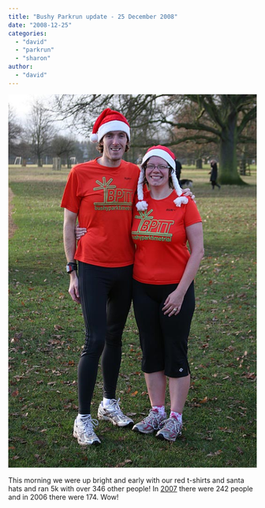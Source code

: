 ```yaml
---
title: "Bushy Parkrun update - 25 December 2008"
date: "2008-12-25"
categories: 
  - "david"
  - "parkrun"
  - "sharon"
author: 
  - "david"
---
```


![](/images/2008/img_6814-533x800.jpg)

This morning we were up bright and early with our red t-shirts and santa hats and ran 5k with over 346 other people! In [2007](/2007/12/bptt-update-25-december/) there were 242 people and in 2006 there were 174. Wow!
